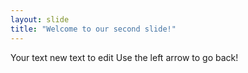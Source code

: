 ```yaml
---
layout: slide
title: "Welcome to our second slide!"
---
```

Your text new text to edit
Use the left arrow to go back!
